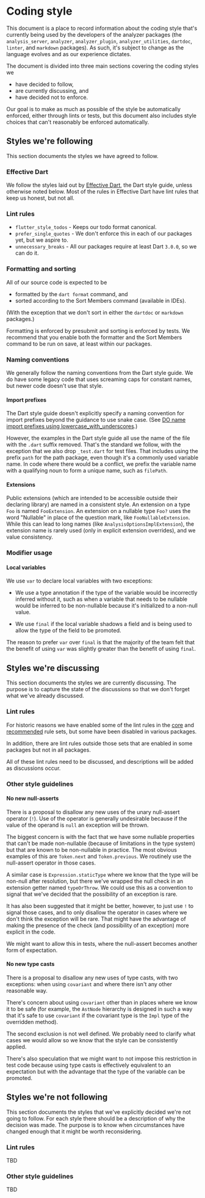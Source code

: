# Coding style

This document is a place to record information about the coding style that's
currently being used by the developers of the analyzer packages (the
`analysis_server`, `analyzer`, `analyzer_plugin`, `analyzer_utilities`,
`dartdoc`, `linter`, and `markdown` packages). As such, it's subject to change
as the language evolves and as our experience dictates.

The document is divided into three main sections covering the coding styles we
- have decided to follow,
- are currently discussing, and
- have decided not to enforce.

Our goal is to make as much as possible of the style be automatically enforced,
either through lints or tests, but this document also includes style choices
that can't reasonably be enforced automatically.

## Styles we're following

This section documents the styles we have agreed to follow.

### Effective Dart

We follow the styles laid out by [Effective Dart][effective dart], the Dart style
guide, unless otherwise noted below. Most of the rules in Effective Dart have
lint rules that keep us honest, but not all.

### Lint rules

- `flutter_style_todos` - Keeps our todo format canonical.
- `prefer_single_quotes` - We don't enforce this in each of our packages yet, but
  we aspire to.
- `unnecessary_breaks` - All our packages require at least Dart `3.0.0`, so we
  can do it.

### Formatting and sorting

All of our source code is expected to be
- formatted by the `dart format` command, and
- sorted according to the Sort Members command (available in IDEs).

(With the exception that we don't sort in either the `dartdoc` or `markdown`
packages.)

Formatting is enforced by presubmit and sorting is enforced by tests. We
recommend that you enable both the formatter and the Sort Members command to be
run on save, at least within our packages.

### Naming conventions

We generally follow the naming conventions from the Dart style guide. We do
have some legacy code that uses screaming caps for constant names, but newer
code doesn't use that style.

#### Import prefixes

The Dart style guide doesn't explicitly specify a naming convention for import
prefixes beyond the guidance to use snake case. (See [DO name import prefixes
using lowercase_with_underscores][do name import prefixes].)

[effective dart]: https://dart.dev/effective-dart
[do name import prefixes]: https://dart.dev/effective-dart/style#do-name-import-prefixes-using-lowercase_with_underscores

However, the examples in the Dart style guide all use the name of the file with
the `.dart` suffix removed. That's the standard we follow, with the exception
that we also drop `_test.dart` for test files. That includes using the prefix
`path` for the path package, even though it's a commonly used variable name. In
code where there would be a conflict, we prefix the variable name with a
qualifying noun to form a unique name, such as `filePath`.

#### Extensions

Public extensions (which are intended to be accessible outside their declaring
library) are named in a consistent style. An extension on a type `Foo` is
named `FooExtension`. An extension on a nullable type `Foo?` uses the word
"Nullable" in place of the question mark, like `FooNullableExtension`. While
this can lead to long names (like `AnalysisOptionsImplExtension`), the
extension name is rarely used (only in explicit extension overrides), and we
value consistency.

### Modifier usage

#### Local variables

We use `var` to declare local variables with two exceptions:

- We use a type annotation if the type of the variable would be incorrectly
  inferred without it, such as when a variable that needs to be nullable would
  be inferred to be non-nullable because it's initialized to a non-null value.

- We use `final` if the local variable shadows a field and is being used to
  allow the type of the field to be promoted.

The reason to prefer `var` over `final` is that the majority of the team felt
that the benefit of using `var` was slightly greater than the benefit of
using `final`.

## Styles we're discussing

This section documents the styles we are currently discussing. The purpose
is to capture the state of the discussions so that we don't forget what we've
already discussed.

### Lint rules

For historic reasons we have enabled some of the lint rules in the [core][core]
and [recommended][recommended] rule sets, but some have been disabled in various
packages.

[core]:https://github.com/dart-lang/lints/blob/main/lib/core.yaml
[recommended]:https://github.com/dart-lang/lints/blob/main/lib/recommended.yaml

In addition, there are lint rules outside those sets that are enabled in some
packages but not in all packages.

All of these lint rules need to be discussed, and descriptions will be added as
discussions occur.

### Other style guidelines

#### No new null-asserts

There is a proposal to disallow any new uses of the unary null-assert operator
(`!`). Use of the operator is generally undesirable because if the value of the
operand is `null` an exception will be thrown.

The biggest concern is with the fact that we have some nullable properties that
can't be made non-nullable (because of limitations in the type system) but that
are known to be non-nullable in practice. The most obvious examples of this are
`Token.next` and `Token.previous`. We routinely use the null-assert operator in
those cases.

A similar case is `Expression.staticType` where we know that the type will be
non-null after resolution, but there we've wrapped the null check in an
extension getter named `typeOrThrow`. We could use this as a convention to
signal that we've decided that the possibility of an exception is rare.

It has also been suggested that it might be better, however, to just use `!` to
signal those cases, and to only disallow the operator in cases where we don't
think the exception will be rare. That might have the advantage of making the
presence of the check (and possibility of an exception) more explicit in the
code.

We might want to allow this in tests, where the null-assert becomes another form
of expectation.

#### No new type casts

There is a proposal to disallow any new uses of type casts, with two exceptions:
when using `covariant` and where there isn't any other reasonable way.

There's concern about using `covariant` other than in places where we know it to
be safe (for example, the `AstNode` hierarchy is designed in such a way that
it's safe to use `covariant` if the covariant type is the `Impl` type of the
overridden method).

The second exclusion is not well defined. We probably need to clarify what cases
we would allow so we know that the style can be consistently applied.

There's also speculation that we might want to not impose this restriction in
test code because using type casts is effectively equivalent to an expectation
but with the advantage that the type of the variable can be promoted.

## Styles we're not following

This section documents the styles that we've explicitly decided we're not going
to follow. For each style there should be a description of why the decision was
made. The purpose is to know when circumstances have changed enough that it
might be worth reconsidering.

### Lint rules

TBD

### Other style guidelines

TBD
